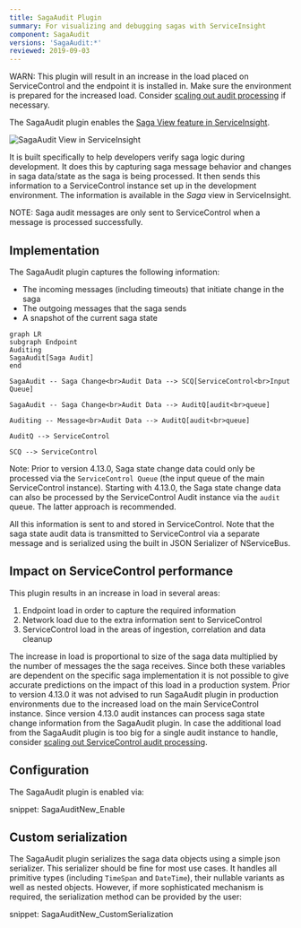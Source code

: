 ```yaml
---
title: SagaAudit Plugin
summary: For visualizing and debugging sagas with ServiceInsight
component: SagaAudit
versions: 'SagaAudit:*'
reviewed: 2019-09-03
---
```


WARN: This plugin will result in an increase in the load placed on ServiceControl and the endpoint it is installed in. Make sure the environment is prepared for the increased load. Consider [scaling out audit processing](/servicecontrol/servicecontrol-instances/distributed-instances.md) if necessary.

The SagaAudit plugin enables the [Saga View feature in ServiceInsight](/serviceinsight/#the-saga-view). 

![SagaAudit View in ServiceInsight](saga-audit-screenshot.png)

It is built specifically to help developers verify saga logic during development. It does this by capturing saga message behavior and changes in saga data/state as the saga is being processed. It then sends this information to a ServiceControl instance set up in the development environment. The information is available in the *Saga* view in ServiceInsight.


NOTE: Saga audit messages are only sent to ServiceControl when a message is processed successfully.


## Implementation

The SagaAudit plugin captures the following information:

 * The incoming messages (including timeouts) that initiate change in the saga
 * The outgoing messages that the saga sends
 * A snapshot of the current saga state

```mermaid
graph LR
subgraph Endpoint
Auditing
SagaAudit[Saga Audit]
end
	
SagaAudit -- Saga Change<br>Audit Data --> SCQ[ServiceControl<br>Input Queue]

SagaAudit -- Saga Change<br>Audit Data --> AuditQ[audit<br>queue]
	
Auditing -- Message<br>Audit Data --> AuditQ[audit<br>queue]

AuditQ --> ServiceControl
	
SCQ --> ServiceControl
```

Note: Prior to version 4.13.0, Saga state change data could only be processed via the `ServiceControl Queue` (the input queue of the main ServiceControl instance). Starting with 4.13.0, the Saga state change data can also be processed by the ServiceControl Audit instance via the `audit` queue. The latter approach is recommended.

All this information is sent to and stored in ServiceControl. Note that the saga state audit data is transmitted to ServiceControl via a separate message and is serialized using the built in JSON Serializer of NServiceBus.


## Impact on ServiceControl performance

This plugin results in an increase in load in several areas:

 1. Endpoint load in order to capture the required information
 1. Network load due to the extra information sent to ServiceControl
 1. ServiceControl load in the areas of ingestion, correlation and data cleanup

The increase in load is proportional to size of the saga data multiplied by the number of messages the the saga receives. Since both these variables are dependent on the specific saga implementation it is not possible to give accurate predictions on the impact of this load in a production system. Prior to version 4.13.0 it was not advised to run SagaAudit plugin in production environments due to the increased load on the main ServiceControl instance. Since version 4.13.0 audit instances can process saga state change information from the SagaAudit plugin. In case the additional load from the SagaAudit plugin is too big for a single audit instance to handle, consider [scaling out ServiceControl audit processing](/servicecontrol/servicecontrol-instances/distributed-instances.md).

## Configuration

The SagaAudit plugin is enabled via:

snippet: SagaAuditNew_Enable


## Custom serialization

The SagaAudit plugin serializes the saga data objects using a simple json serializer. This serializer should be fine for most use cases. It handles all primitive types (including `TimeSpan` and `DateTime`), their nullable variants as well as nested objects. However, if more sophisticated mechanism is required, the serialization method can be provided by the user:

snippet: SagaAuditNew_CustomSerialization
